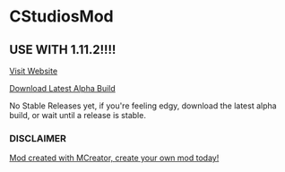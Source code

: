 # CStudiosMod

## USE WITH 1.11.2!!!!

[Visit Website](https://teamcstudios.github.io/CStudiosMod/)

[Download Latest Alpha Build](https://github.com/TeamCstudios/CStudiosMod/releases/tag/0.1.0)

No Stable Releases yet, if you're feeling edgy, download the latest alpha build, or wait until a release is stable.

### DISCLAIMER
[Mod created with MCreator, create your own mod today!](https://mcreator.pylo.co/)
